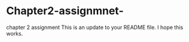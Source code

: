# Chapter2-assignmnet-
chapter 2 assignment
This is an update to your README file. I hope this works. 
